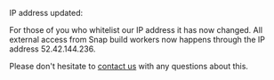 IP address updated:

For those of you who whitelist our IP address it has now changed. All external access from Snap build workers now happens through the IP address 52.42.144.236.

Please don't hesitate to [contact us](https://snap-ci.com/contact-us) with any questions about this.
